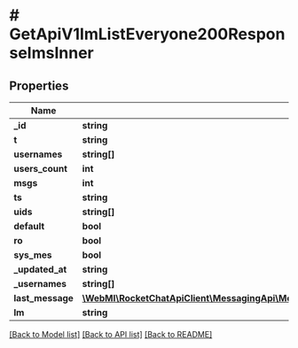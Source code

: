 # # GetApiV1ImListEveryone200ResponseImsInner

## Properties

Name | Type | Description | Notes
------------ | ------------- | ------------- | -------------
**_id** | **string** |  | [optional]
**t** | **string** |  | [optional]
**usernames** | **string[]** |  | [optional]
**users_count** | **int** |  | [optional]
**msgs** | **int** |  | [optional]
**ts** | **string** |  | [optional]
**uids** | **string[]** |  | [optional]
**default** | **bool** |  | [optional]
**ro** | **bool** |  | [optional]
**sys_mes** | **bool** |  | [optional]
**_updated_at** | **string** |  | [optional]
**_usernames** | **string[]** |  | [optional]
**last_message** | [**\WebMI\RocketChatApiClient\MessagingApi\Model\GetApiV1ImListEveryone200ResponseImsInnerLastMessage**](GetApiV1ImListEveryone200ResponseImsInnerLastMessage.md) |  | [optional]
**lm** | **string** |  | [optional]

[[Back to Model list]](../../README.md#models) [[Back to API list]](../../README.md#endpoints) [[Back to README]](../../README.md)
